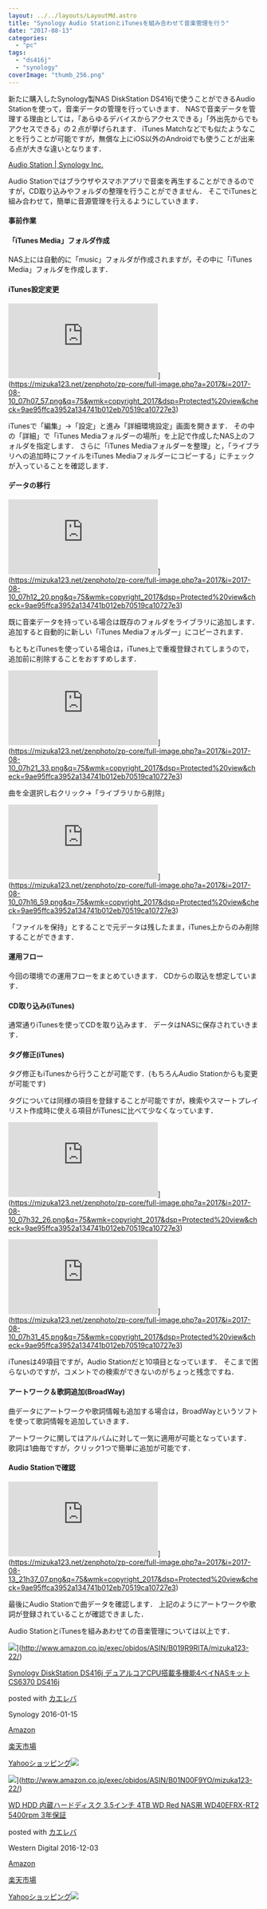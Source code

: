 ```yaml
---
layout: ../../layouts/LayoutMd.astro
title: "Synology Audio StationとiTunesを組み合わせて音楽管理を行う"
date: "2017-08-13"
categories: 
  - "pc"
tags: 
  - "ds416j"
  - "synology"
coverImage: "thumb_256.png"
---
```


新たに購入したSynology製NAS DiskStation DS416jで使うことができるAudio Stationを使って，音楽データの管理を行っていきます． NASで音楽データを管理する理由としては，「あらゆるデバイスからアクセスできる」「外出先からでもアクセスできる」の２点が挙げられます． iTunes Matchなどでも似たようなことを行うことが可能ですが，無償な上にiOS以外のAndroidでも使うことが出来る点が大きな違いとなります．

[Audio Station \| Synology Inc\.](https://www.synology.com/ja-jp/dsm/feature/audio_station)

Audio Stationではブラウザやスマホアプリで音楽を再生することができるのですが，CD取り込みやフォルダの整理を行うことができません． そこでiTunesと組み合わせて，簡単に音源管理を行えるようにしていきます．

#### 事前作業

#### 「iTunes Media」フォルダ作成

NAS上には自動的に「music」フォルダが作成されますが，その中に「iTunes Media」フォルダを作成します．

#### iTunes設定変更

![](https://mizuka123.net/zenphoto/zp-core/full-image.php?a=2017&i=2017-08-10_07h07_57.png&q=75&wmk=copyright_2017&dsp=Protected%20view&check=9ae95ffca3952a134741b012eb70519ca10727e3)](https://mizuka123.net/zenphoto/zp-core/full-image.php?a=2017&i=2017-08-10_07h07_57.png&q=75&wmk=copyright_2017&dsp=Protected%20view&check=9ae95ffca3952a134741b012eb70519ca10727e3)

iTunesで「編集」→「設定」と進み「詳細環境設定」画面を開きます． その中の「詳細」で「iTunes Mediaフォルダーの場所」を上記で作成したNAS上のフォルダを指定します． さらに「iTunes Mediaフォルダーを整理」と，「ライブラリへの追加時にファイルをiTunes Mediaフォルダーにコピーする」にチェックが入っていることを確認します．

#### データの移行

![](https://mizuka123.net/zenphoto/zp-core/full-image.php?a=2017&i=2017-08-10_07h12_20.png&q=75&wmk=copyright_2017&dsp=Protected%20view&check=9ae95ffca3952a134741b012eb70519ca10727e3)](https://mizuka123.net/zenphoto/zp-core/full-image.php?a=2017&i=2017-08-10_07h12_20.png&q=75&wmk=copyright_2017&dsp=Protected%20view&check=9ae95ffca3952a134741b012eb70519ca10727e3)

既に音楽データを持っている場合は既存のフォルダをライブラリに追加します． 追加すると自動的に新しい「iTunes Mediaフォルダー」にコピーされます．

もともとiTunesを使っている場合は，iTunes上で重複登録されてしまうので，追加前に削除することをおすすめします．

![](https://mizuka123.net/zenphoto/zp-core/full-image.php?a=2017&i=2017-08-10_07h21_33.png&q=75&wmk=copyright_2017&dsp=Protected%20view&check=9ae95ffca3952a134741b012eb70519ca10727e3)](https://mizuka123.net/zenphoto/zp-core/full-image.php?a=2017&i=2017-08-10_07h21_33.png&q=75&wmk=copyright_2017&dsp=Protected%20view&check=9ae95ffca3952a134741b012eb70519ca10727e3)

曲を全選択し右クリック→「ライブラリから削除」

![](https://mizuka123.net/zenphoto/zp-core/full-image.php?a=2017&i=2017-08-10_07h16_59.png&q=75&wmk=copyright_2017&dsp=Protected%20view&check=9ae95ffca3952a134741b012eb70519ca10727e3)](https://mizuka123.net/zenphoto/zp-core/full-image.php?a=2017&i=2017-08-10_07h16_59.png&q=75&wmk=copyright_2017&dsp=Protected%20view&check=9ae95ffca3952a134741b012eb70519ca10727e3)

「ファイルを保持」とすることで元データは残したまま，iTunes上からのみ削除することができます．

#### 運用フロー

今回の環境での運用フローをまとめていきます． CDからの取込を想定しています．

#### CD取り込み(iTunes)

通常通りiTunesを使ってCDを取り込みます． データはNASに保存されていきます．

#### タグ修正(iTunes)

タグ修正もiTunesから行うことが可能です．(もちろんAudio Stationからも変更が可能です)

タグについては同様の項目を登録することが可能ですが，検索やスマートプレイリスト作成時に使える項目がiTunesに比べて少なくなっています．

![](https://mizuka123.net/zenphoto/zp-core/full-image.php?a=2017&i=2017-08-10_07h32_26.png&q=75&wmk=copyright_2017&dsp=Protected%20view&check=9ae95ffca3952a134741b012eb70519ca10727e3)](https://mizuka123.net/zenphoto/zp-core/full-image.php?a=2017&i=2017-08-10_07h32_26.png&q=75&wmk=copyright_2017&dsp=Protected%20view&check=9ae95ffca3952a134741b012eb70519ca10727e3)

![](https://mizuka123.net/zenphoto/zp-core/full-image.php?a=2017&i=2017-08-10_07h31_45.png&q=75&wmk=copyright_2017&dsp=Protected%20view&check=9ae95ffca3952a134741b012eb70519ca10727e3)](https://mizuka123.net/zenphoto/zp-core/full-image.php?a=2017&i=2017-08-10_07h31_45.png&q=75&wmk=copyright_2017&dsp=Protected%20view&check=9ae95ffca3952a134741b012eb70519ca10727e3)

iTunesは49項目ですが，Audio Stationだと10項目となっています． そこまで困らないのですが，コメントでの検索ができないのがちょっと残念ですね．

#### アートワーク＆歌詞追加(BroadWay)

曲データにアートワークや歌詞情報も追加する場合は，BroadWayというソフトを使って歌詞情報を追加していきます．

アートワークに関してはアルバムに対して一気に適用が可能となっています． 歌詞は1曲毎ですが，クリック1つで簡単に追加が可能です．

#### Audio Stationで確認

![](https://mizuka123.net/zenphoto/zp-core/full-image.php?a=2017&i=2017-08-13_21h37_07.png&q=75&wmk=copyright_2017&dsp=Protected%20view&check=9ae95ffca3952a134741b012eb70519ca10727e3)](https://mizuka123.net/zenphoto/zp-core/full-image.php?a=2017&i=2017-08-13_21h37_07.png&q=75&wmk=copyright_2017&dsp=Protected%20view&check=9ae95ffca3952a134741b012eb70519ca10727e3)

最後にAudio Stationで曲データを確認します． 上記のようにアートワークや歌詞が登録されていることが確認できました．

Audio StationとiTunesを組みあわせての音楽管理については以上です．

![](/archive/images/41A1tXyz0jL._SL160_.jpg)](http://www.amazon.co.jp/exec/obidos/ASIN/B019R9RITA/mizuka123-22/)

[Synology DiskStation DS416j デュアルコアCPU搭載多機能4ベイNASキット CS6370 DS416j](http://www.amazon.co.jp/exec/obidos/ASIN/B019R9RITA/mizuka123-22/)

posted with [カエレバ](http://kaereba.com)

Synology 2016-01-15

[Amazon](http://www.amazon.co.jp/gp/search?keywords=Synology%20DiskStation%20DS416j%20%E3%83%87%E3%83%A5%E3%82%A2%E3%83%AB%E3%82%B3%E3%82%A2CPU%E6%90%AD%E8%BC%89%E5%A4%9A%E6%A9%9F%E8%83%BD4%E3%83%99%E3%82%A4NAS%E3%82%AD%E3%83%83%E3%83%88%20CS6370%20DS416j&__mk_ja_JP=%E3%82%AB%E3%82%BF%E3%82%AB%E3%83%8A&tag=mizuka123-22)

[楽天市場](https://hb.afl.rakuten.co.jp/hgc/032b53ee.4b34c5ee.0f4a541e.f440145e/?pc=http%3A%2F%2Fsearch.rakuten.co.jp%2Fsearch%2Fmall%2FSynology%2520DiskStation%2520DS416j%2520%25E3%2583%2587%25E3%2583%25A5%25E3%2582%25A2%25E3%2583%25AB%25E3%2582%25B3%25E3%2582%25A2CPU%25E6%2590%25AD%25E8%25BC%2589%25E5%25A4%259A%25E6%25A9%259F%25E8%2583%25BD4%25E3%2583%2599%25E3%2582%25A4NAS%25E3%2582%25AD%25E3%2583%2583%25E3%2583%2588%2520CS6370%2520DS416j%2F-%2Ff.1-p.1-s.1-sf.0-st.A-v.2%3Fx%3D0%26scid%3Daf_ich_link_urltxt%26m%3Dhttp%3A%2F%2Fm.rakuten.co.jp%2F)

[Yahooショッピング![](//ad.jp.ap.valuecommerce.com/servlet/gifbanner?sid=3066752&pid=881990642)](//ck.jp.ap.valuecommerce.com/servlet/referral?sid=3066752&pid=881990642&vc_url=http%3A%2F%2Fsearch.shopping.yahoo.co.jp%2Fsearch%3Fp%3DSynology%2520DiskStation%2520DS416j%2520%25E3%2583%2587%25E3%2583%25A5%25E3%2582%25A2%25E3%2583%25AB%25E3%2582%25B3%25E3%2582%25A2CPU%25E6%2590%25AD%25E8%25BC%2589%25E5%25A4%259A%25E6%25A9%259F%25E8%2583%25BD4%25E3%2583%2599%25E3%2582%25A4NAS%25E3%2582%25AD%25E3%2583%2583%25E3%2583%2588%2520CS6370%2520DS416j&vcptn=kaereba)

![](/archive/images/514Ps11wc3L._SL160_.jpg)](http://www.amazon.co.jp/exec/obidos/ASIN/B01N00F9YO/mizuka123-22/)

[WD HDD 内蔵ハードディスク 3.5インチ 4TB WD Red NAS用 WD40EFRX-RT2 5400rpm 3年保証](http://www.amazon.co.jp/exec/obidos/ASIN/B01N00F9YO/mizuka123-22/)

posted with [カエレバ](http://kaereba.com)

Western Digital 2016-12-03

[Amazon](http://www.amazon.co.jp/gp/search?keywords=WD%20HDD%20%E5%86%85%E8%94%B5%E3%83%8F%E3%83%BC%E3%83%89%E3%83%87%E3%82%A3%E3%82%B9%E3%82%AF%203.5%E3%82%A4%E3%83%B3%E3%83%81%204TB%20WD%20Red%20NAS%E7%94%A8%20WD40EFRX-RT2%205400rpm%203%E5%B9%B4%E4%BF%9D%E8%A8%BC&__mk_ja_JP=%E3%82%AB%E3%82%BF%E3%82%AB%E3%83%8A&tag=mizuka123-22)

[楽天市場](https://hb.afl.rakuten.co.jp/hgc/032b53ee.4b34c5ee.0f4a541e.f440145e/?pc=http%3A%2F%2Fsearch.rakuten.co.jp%2Fsearch%2Fmall%2FWD%2520HDD%2520%25E5%2586%2585%25E8%2594%25B5%25E3%2583%258F%25E3%2583%25BC%25E3%2583%2589%25E3%2583%2587%25E3%2582%25A3%25E3%2582%25B9%25E3%2582%25AF%25203.5%25E3%2582%25A4%25E3%2583%25B3%25E3%2583%2581%25204TB%2520WD%2520Red%2520NAS%25E7%2594%25A8%2520WD40EFRX-RT2%25205400rpm%25203%25E5%25B9%25B4%25E4%25BF%259D%25E8%25A8%25BC%2F-%2Ff.1-p.1-s.1-sf.0-st.A-v.2%3Fx%3D0%26scid%3Daf_ich_link_urltxt%26m%3Dhttp%3A%2F%2Fm.rakuten.co.jp%2F)

[Yahooショッピング![](//ad.jp.ap.valuecommerce.com/servlet/gifbanner?sid=3066752&pid=881990642)](//ck.jp.ap.valuecommerce.com/servlet/referral?sid=3066752&pid=881990642&vc_url=http%3A%2F%2Fsearch.shopping.yahoo.co.jp%2Fsearch%3Fp%3DWD%2520HDD%2520%25E5%2586%2585%25E8%2594%25B5%25E3%2583%258F%25E3%2583%25BC%25E3%2583%2589%25E3%2583%2587%25E3%2582%25A3%25E3%2582%25B9%25E3%2582%25AF%25203.5%25E3%2582%25A4%25E3%2583%25B3%25E3%2583%2581%25204TB%2520WD%2520Red%2520NAS%25E7%2594%25A8%2520WD40EFRX-RT2%25205400rpm%25203%25E5%25B9%25B4%25E4%25BF%259D%25E8%25A8%25BC&vcptn=kaereba)
